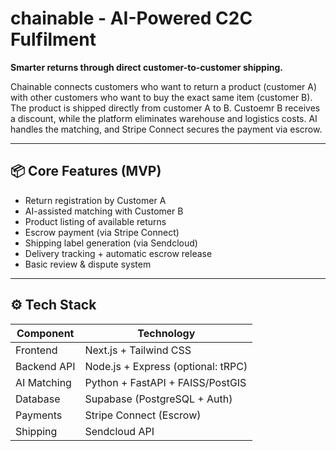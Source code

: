 # chainable - AI-Powered C2C Fulfilment

**Smarter returns through direct customer-to-customer shipping.**

Chainable connects customers who want to return a product (customer A) with other customers who want to buy the exact same item (customer B). The product is shipped directly from customer A to B. Custoemr B receives a discount, while the platform eliminates warehouse and logistics costs. AI handles the matching, and Stripe Connect secures the payment via escrow.

---

## 📦 Core Features (MVP)

- Return registration by Customer A
- AI-assisted matching with Customer B
- Product listing of available returns
- Escrow payment (via Stripe Connect)
- Shipping label generation (via Sendcloud)
- Delivery tracking + automatic escrow release
- Basic review & dispute system

---

## ⚙️ Tech Stack

| Component       | Technology                           |
|----------------|---------------------------------------|
| Frontend        | Next.js + Tailwind CSS                |
| Backend API     | Node.js + Express (optional: tRPC)   |
| AI Matching     | Python + FastAPI + FAISS/PostGIS     |
| Database        | Supabase (PostgreSQL + Auth)         |
| Payments        | Stripe Connect (Escrow)              |
| Shipping        | Sendcloud API                        |



